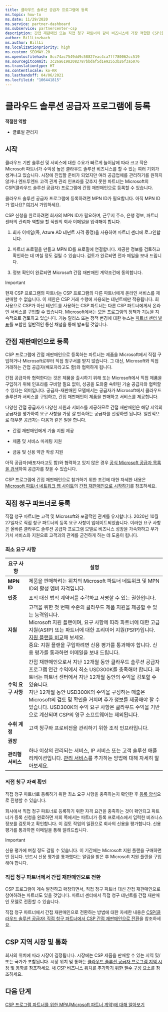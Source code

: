 ```yaml
---
title: 클라우드 솔루션 공급자 프로그램에 등록
ms.topic: how-to
ms.date: 11/29/2020
ms.service: partner-dashboard
ms.subservice: partnercenter-csp
description: 간접 재판매인 또는 직접 청구 파트너와 같이 비즈니스에 가장 적합한 CSP(클라우드 솔루션 공급자) 프로그램 판매 모델에 등록하는 방법에 대해 알아봅니다.
author: BillLinzbach
ms.author: BillLi
ms.localizationpriority: high
ms.custom: SEOMAY.20
ms.openlocfilehash: 8cc74ac7549dd9c58827eac4ca7ff780062cc519
ms.sourcegitcommit: 3c26a61982082787bbdaf5d1e92553b26f3a5076
ms.translationtype: HT
ms.contentlocale: ko-KR
ms.lasthandoff: 04/06/2021
ms.locfileid: "106441815"
---
```

# <a name="enroll-in-the-cloud-solution-provider-program"></a>클라우드 솔루션 공급자 프로그램에 등록

**적절한 역할**

- 글로벌 관리자

## <a name="get-started"></a>시작

클라우드 기반 솔루션 및 서비스에 대한 수요가 빠르게 늘어남에 따라 크고 작은 Microsoft 파트너가 수익성 높은 클라우드 솔루션 비즈니스를 할 수 있는 여러 기회가 생겨나고 있습니다. 시장에 진입할 준비가 되었지만 여러 공급업체를 관리하기를 원하지 않거나 엔드투엔드 고객 관계 관리 인프라를 갖추지 못한 파트너는 Microsoft의 CSP(클라우드 솔루션 공급자) 프로그램에 간접 재판매인으로 등록할 수 있습니다.

클라우드 솔루션 공급자 프로그램에 등록하려면 MPN ID가 필요합니다. 아직 MPN ID가 없나요? [여기](https://partner.microsoft.com/)서 가입하세요.

CSP 신청을 완료하려면 회사의 MPN ID가 필요하며, 근무지 주소, 은행 정보, 파트너 센터의 관리자 역할을 할 직원의 회사 이메일을 입력해야 합니다.

1. 회사 이메일(즉, Azure AD 테넌트 자격 증명)을 사용하여 파트너 센터에 로그인합니다.

2. 파트너 프로필을 만들고 MPN ID를 프로필에 연결합니다.
제공한 정보를 검토하고 확인하는 데 며칠 정도 걸릴 수 있습니다. 검토가 완료되면 전자 메일을 보내 드립니다.

3. 정보 확인이 완료되면 Microsoft 간접 재판매인 계약조건에 동의합니다.

> [!IMPORTANT]  
> 현재 CSP 프로그램의 파트너는 CSP 프로그램의 다른 파트너에게 온라인 서비스를 재판매할 수 없습니다. 이 제한은 CSP 거래 수행에 사용되는 테넌트에만 적용됩니다. 회사용으로 CSP가 아닌 테넌트를 사용하는 CSP 파트너는 다른 CSP 파트너에게서 온라인 서비스를 구입할 수 있습니다. Microsoft에서는 모든 프로그램의 정책과 기능을 지속적으로 검토하고 있습니다. 기능 릴리스 또는 정책 변경에 대한 뉴스는 [파트너 센터 발표](announcements/index.md)를 포함한 일반적인 통신 채널을 통해 발표될 것입니다.

## <a name="enroll-as-an-indirect-reseller"></a>간접 재판매인으로 등록

CSP 프로그램에 간접 재판매인으로 등록하는 파트너는 제품을 Microsoft에서 직접 구입하거나 Microsoft로부터 직접 청구서를 받지 않습니다. 그 대신, Microsoft와 직접 거래하는 간접 공급자(배포자라고도 함)와 협력하게 됩니다.

간접 공급자와 협력한다는 것은 제품을 출시하기 위해 또는 Microsoft에서 직접 제품을 구입하기 위해 인프라를 구비할 필요 없이, 성공을 도와줄 숙련된 기술 공급자와 협력할 수 있다는 의미입니다. 공급자-재판매인 모델에서는 공급자가 Microsoft에서 클라우드 솔루션과 서비스를 구입하고, 간접 재판매인이 제품을 판매하고 서비스를 제공합니다.

다양한 간접 공급자가 다양한 지원과 서비스를 제공하므로 간접 재판매인은 해당 지역의 공급자를 평가하여 요구 사항을 가장 잘 만족하는 공급자를 선정하면 됩니다. 일반적으로 대부분 공급자는 다음과 같은 일을 합니다.

- 간접 재판매인에게 기술 지원 제공

- 제품 및 서비스 마케팅 지원

- 금융 및 신용 약관 작성 지원

아직 공급자(배포자라고도 함)와 협력하고 있지 않은 경우 [공식 Microsoft 공급자 목록을 검색](https://partnercenter.microsoft.com/partner/find-a-provider)하여 공급자를 찾을 수 있습니다.

CSP 프로그램에 간접 재판매인으로 참가하기 위한 조건에 대한 자세한 내용은 [Microsoft 파트너 네트워크 웹 사이트](https://partner.microsoft.com/)의 [간접 재판매인으로 시작하기](https://partner.microsoft.com/cloud-solution-provider/whats-required)를 참조하세요.

## <a name="enroll-as-a-direct-bill-partner"></a>직접 청구 파트너로 등록

직접 청구 파트너는 고객 및 Microsoft와 포괄적인 관계를 유지합니다. 2020년 10월 27일자로 직접 청구 파트너의 등록 요구 사항이 업데이트되었습니다. 이러한 요구 사항은 올바른 클라우드 솔루션 공급자 프로그램 모델로 비즈니스 성장을 가속화하고 부가 가치 서비스와 지원으로 고객과의 관계를 굳건하게 하는 데 도움이 됩니다.  

### <a name="minimum-requirements"></a>최소 요구 사항

|**요구 사항**|  **설명**  |
|--------------------------------|--------------------------------------------------------------|
|**MPN ID**   |제품을 판매하려는 위치의 Microsoft 파트너 네트워크 및 MPN ID의 활성 멤버 자격입니다.    |
|**인증**   |조직 대신 법적 계약서를 수락하고 서명할 수 있는 권한입니다.|
|**지원**   |고객을 위한 첫 번째 수준의 클라우드 제품 지원을 제공할 수 있는 능력입니다. <br>Microsoft 지원 플랜이며, 요구 사항에 따라 파트너에 대한 고급 지원(ASfP) 또는 파트너에 대한 프리미어 지원(PSfP)입니다. [지원 플랜을 비교](https://partner.microsoft.com/support/partnersupport)해 보세요.<br> 중요: 지원 플랜을 구입하려면 신용 평가를 통과해야 합니다. 신용 평가를 통과하면 이메일을 보내 드립니다. |
|**수익 요구 사항**|간접 재판매인으로서 지난 12개월 동안 클라우드 솔루션 공급자 프로그램 연간 수익에서 최소 USD300K를 충족해야 합니다. 파트너는 파트너 센터에서 지난 12개월 동안의 수익을 검토할 수 있습니다.<br/>지난 12개월 동안 USD300K의 수익을 구성하는 매출은 Microsoft의 검토 및 확인을 거치며 추가 정보를 제공해야 할 수 있습니다. USD300K의 수익 요구 사항은 클라우드 수익을 기반으로 계산되며 CSP의 영구 소프트웨어는 제외됩니다.|
|**수취 계정** |고객 청구와 프로비전을 관리하기 위한 조직 인프라입니다.|
|**권장**|             |
|**관리형 서비스**   |하나 이상의 관리되는 서비스, IP 서비스 또는 고객 솔루션 애플리케이션입니다. [관리 서비스](https://partner.microsoft.com/business-opportunities/managed-services-provider)를 추가하는 방법에 대해 자세히 알아보세요.|

### <a name="verify-direct-bill-eligibility"></a>직접 청구 자격 확인

직접 청구 파트너로 등록하기 위한 최소 요구 사항을 충족하는지 확인한 후 [등록 양식](https://partner.microsoft.com/pcv/register/joinnow/enrollmentwelcome/Reseller/migrate?cloudInstance=Global)으로 진행할 수 있습니다.

회사에서 직접 청구 파트너로 등록하기 위한 자격 요건을 충족하는 것이 확인되고 파트너가 등록 신청을 완료하면 저희 쪽에서는 파트너가 등록 프로세스에서 입력한 비즈니스 정보를 검토하고 확인합니다. 이 검토 작업의 일환으로 회사의 신용을 평가합니다. 신용 평가를 통과하면 이메일을 통해 알려드립니다.
>[!IMPORTANT]
>신용 평가에 며칠 정도 걸릴 수 있습니다. 이 기간에는 Microsoft 지원 플랜을 구매하면 안 됩니다. 반드시 신용 평가를 통과했다는 알림을 받은 후 Microsoft 지원 플랜을 구입해야 합니다.

### <a name="transition-from-direct-bill-to-indirect-reseller"></a>직접 청구 파트너에서 간접 재판매인으로 전환

CSP 프로그램이 계속 발전하고 확장되면서, 직접 청구 파트너 대신 간접 재판매인으로 참여하려는 파트너도 있을 것입니다. 파트너 센터에서 직접 청구 테넌트를 간접 재판매인 모델로 전환할 수 있습니다.

직접 청구 파트너에서 간접 재판매인으로 전환하는 방법에 대한 자세한 내용은 [CSP(클라우드 솔루션 공급자) 직접 청구 파트너에서 CSP 간접 재판매인으로 전환](transition-direct-to-indirect.md)을 참조하세요.

## <a name="csp-regional-markets-and-currencies"></a>CSP 지역 시장 및 통화

회사의 위치에 따라 시장이 결정됩니다. 시장에는 CSP 제품을 판매할 수 있는 지역 및/또는 국가가 포함됩니다. 시장 위치 및 통화는 [클라우드 솔루션 공급자 프로그램 지역 시장 및 통화](regional-authorization-overview.md)를 참조하세요.
[새 CSP 비즈니스 위치를 추가하기 위한 필수 구성 요소](manage-locations.md)를 참조하세요.

## <a name="next-steps"></a>다음 단계

[CSP 프로그램 파트너를 위한 MPA(Microsoft 파트너 계약)에 대해 알아보기](microsoft-partner-agreement.md)

